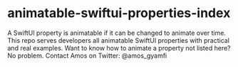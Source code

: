 # animatable-swiftui-properties-index
A SwiftUI property is animatable if it can be changed to animate over time.  This repo serves developers all animatable SwiftUI properties with practical and real examples. Want to know how to animate a property not listed here? No problem. Contact Amos on Twitter: @amos_gyamfi
